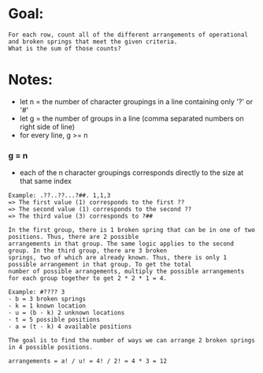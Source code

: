 # Goal:
```
For each row, count all of the different arrangements of operational and broken springs that meet the given criteria. 
What is the sum of those counts?
```

# Notes:
- let n = the number of character groupings in a line containing only '?' or '#'
- let g = the number of groups in a line (comma separated numbers on right side of line)
- for every line, g >= n

### g = n
- each of the n character groupings corresponds directly to the size at that same index
```
Example: .??..??...?##. 1,1,3
=> The first value (1) corresponds to the first ??
=> The second value (1) corresponds to the second ??
=> The third value (3) corresponds to ?##

In the first group, there is 1 broken spring that can be in one of two positions. Thus, there are 2 possible
arrangements in that group. The same logic applies to the second group. In the third group, there are 3 broken
springs, two of which are already known. Thus, there is only 1 possible arrangement in that group. To get the total
number of possible arrangements, multiply the possible arrangements for each group together to get 2 * 2 * 1 = 4.

Example: #???? 3
- b = 3 broken springs
- k = 1 known location
- u = (b - k) 2 unknown locations
- t = 5 possible positions
- a = (t - k) 4 available positions

The goal is to find the number of ways we can arrange 2 broken springs in 4 possible positions.

arrangements = a! / u! = 4! / 2! = 4 * 3 = 12 
```
